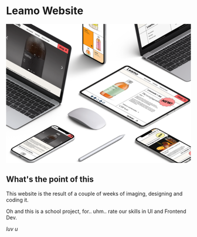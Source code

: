 # Leamo Website
![mockup of the Leamo website](utility/mockup-leamo.png "What a good presentation uh ?")
## What's the point of this

This website is the result of a couple of weeks of imaging, designing and coding it.

Oh and this is a school project, for.. uhm.. rate our skills in UI and Frontend Dev.

_luv u_

